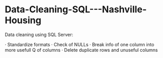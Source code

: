 # Data-Cleaning-SQL---Nashville-Housing

Data cleaning using SQL Server:

· Standardize formats
· Check of NULLs
· Break info of one column into more usefull Q of columns
· Delete duplicate rows and unuseful columns
